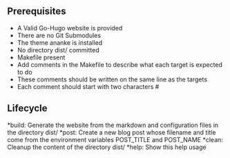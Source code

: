 ## Prerequisites
* A Valid Go-Hugo website is provided
* There are no Git Submodules
* The theme ananke is installed
* No directory dist/ committed
* Makefile present
* Add comments in the Makefile to describe what each target is expected to do
* These comments should be written on the same line as the targets 
* Each comment should start with two characters #

## Lifecycle
*build: Generate the website from the markdown and configuration files in the directory dist/
*post: Create a new blog post whose filename and title come from the environment variables POST_TITLE and POST_NAME
*clean: Cleanup the content of the directory dist/
*help: Show this help usage
